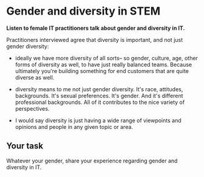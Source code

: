 # Gender and diversity in STEM

**Listen to female IT practitioners talk about gender and diversity in IT.**

Practitioners interviewed agree that diversity is important, and not just gender diversity:

* ideally we have more diversity of all sorts– so gender, culture, age, other forms of diversity as well, to have just really balanced teams. Because ultimately you're building something for end customers that are quite diverse as well.

* diversity means to me not just gender diversity. It's race, attitudes, backgrounds. It's sexual preferences. It's gender. And it's different professional backgrounds. All of it contributes to the nice variety of perspectives.

* I would say diversity is just having a wide range of viewpoints and opinions and people in any given topic or area.

## Your task
Whatever your gender, share your experience regarding gender and diversity in IT.
